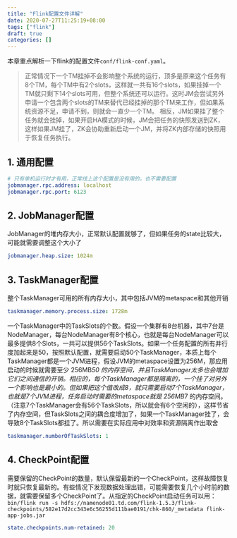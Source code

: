 ```yaml
---
title: "Flink配置文件详解"
date: 2020-07-27T11:25:19+08:00
tags: ["flink"]
draft: true
categories: []
---
```


本章重点解析一下flink的配置文件`conf/flink-conf.yaml`。

<!--more-->

> 正常情况下一个TM挂掉不会影响整个系统的运行，顶多是原来这个任务有8个TM，每个TM中有2个slots，这样就一共有16个slots，如果挂掉一个TM就只剩下14个slots可用，但整个系统还可以运行。这时JM会尝试另外申请一个包含两个slots的TM来替代已经挂掉的那个TM来工作，但如果系统资源不足，申请不到，则就会一直少一个TM。
> 相反，JM如果挂了整个任务就会挂掉，如果开启HA模式的时候，JM会把任务的快照发送到ZK，这样如果JM挂了，ZK会协助重新启动一个JM，并将ZK内部存储的快照用于恢复任务执行。

## 1. 通用配置

```yml
# 只有单机运行时才有用，正常线上这个配置是没有用的，也不需要配置
jobmanager.rpc.address: localhost
jobmanager.rpc.port: 6123
```

## 2. JobManager配置

JobManager的堆内存大小，正常默认配置就够了，但如果任务的state比较大，可能就需要调整这个大小了

```yaml
jobmanager.heap.size: 1024m
```

## 3. TaskManager配置

整个TaskManager可用的所有内存大小，其中包括JVM的metaspace和其他开销
```yml
taskmanager.memory.process.size: 1728m
```

一个TaskManager中的TaskSlots的个数。假设一个集群有8台机器，其中7台是NodeManager，每台NodeManager有8个核心，也就是每台NodeManager可以最多提供8个Slots，一共可以提供56个TaskSlots。如果一个任务配置的所有并行度加起来是50，按照默认配置，就需要启动50个TaskManager，本质上每个TaskManager都是一个JVM进程，假设JVM的metaspace设置为256M，那应用启动的时候就需要至少 256MB*50 的内存空间，并且TaskManager太多也会增加它们之间通信的开销。相应的，每个TaskManager都是隔离的，一个挂了对另外一个影响也是最小的。但如果把这个值改成8，就只需要启动7个TaskManager，也就是7个JVM进程，任务启动时需要的metaspace就是 256MB*7 的内存空间。（注意7个TaskManager会有56个TaskSlots，所以就会有6个空闲的），这样节省了内存空间，但TaskSlots之间的耦合度增加了，如果一个TaskManager挂了，会导致8个TaskSlots都挂了。所以需要在实际应用中对效率和资源隔离作出取舍

```yml
taskmanager.numberOfTaskSlots: 1
```

## 4. CheckPoint配置

需要保留的CheckPoint的数量，默认保留最新的一个CheckPoint，这样故障恢复时就只恢复最新的。有些情况下发现数据处理出错，可能需要恢复几个小时前的数据，就需要保留多个CheckPoint了。从指定的CheckPoint启动任务可以用：`bin/flink run -s hdfs://namenode01.td.com/flink-1.5.3/flink-checkpoints/582e17d2cc343e6c56255d111bae0191/chk-860/_metadata flink-app-jobs.jar`

```yml
state.checkpoints.num-retained: 20
```

